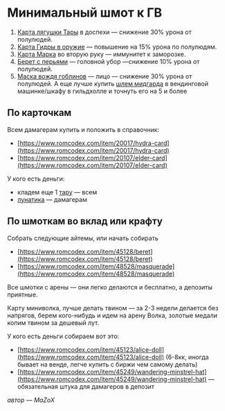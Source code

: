 # Минимальный шмот к ГВ
1. [Карта лягушки Тары](https://www.romcodex.com/item/20024/thara-frog-card) в доспехи — снижение 30% урона от полулюдей.
2. [Карта Гидры в оружие](https://www.romcodex.com/item/20017/hydra-card) — повышение на 15% урона по полулюдям.
3. [Карта Марка](https://www.romcodex.com/item/20028/marc-card) во вторую руку — иммунитет к заморозке.
4. [Берет с перьями](https://www.romcodex.com/item/45041/feather-beret) — головной убор —снижение 10% урона от полулюдей.
5. [Маска вождя гоблинов](https://www.romcodex.com/item/48517/goblin-leader-mask) — лицо — снижение 30% урона от полулюдей. А еще лучше купить [шлем мидгарда](https://www.romcodex.com/item/45438/midgarts-helm) в вендинговой машинке/шкафу в гильдхолле и точнуть его на 5 и более


## По карточкам

Всем дамагерам купить и положить в справочник:
- [https://www.romcodex.com/item/20017/hydra-card](https://www.romcodex.com/item/20017/hydra-card)
- [https://www.romcodex.com/item/20107/elder-card](https://www.romcodex.com/item/20107/elder-card)

У кого есть деньги:
- кладем еще 1 [тару](https://www.romcodex.com/item/20024/thara-frog-card) — всем
- [лунатика](https://www.romcodex.com/item/24049/lunaticcard) — дамагерам


## По шмоткам во вклад или крафту

Собрать следующие айтемы, или начать собирать
- [https://www.romcodex.com/item/45128/beret](https://www.romcodex.com/item/45128/beret)
- [https://www.romcodex.com/item/48528/masquerade](https://www.romcodex.com/item/48528/masquerade)

Все шмотки с арены — они легко делаются и бесплатно, а депозиты приятные.
 
Карту миниволка, лучше делать твином — за 2-3 недели делается без напрягов, берем кого-нибудь и идем на арену Волка, золотые медали копим твином за дешевый лут.

У кого есть деньги собираем вот это:
- [https://www.romcodex.com/item/45123/alice-doll](https://www.romcodex.com/item/45123/alice-doll) (6-8кк, иногда бывает на венде, легче купить с биржи чем самому делать)
- [https://www.romcodex.com/item/45249/wandering-minstrel-hat](https://www.romcodex.com/item/45249/wandering-minstrel-hat) — обязательная штука для дамагеров в депозит

*автор — MaZoX*
